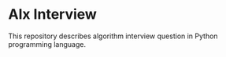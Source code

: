 # Alx Interview
This repository describes algorithm interview question in Python programming language.